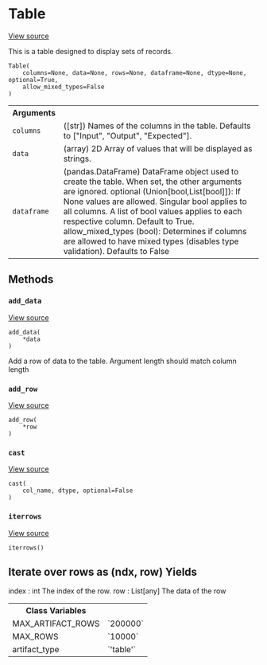 # Table

<!-- Insert buttons and diff -->




<a target="_blank" href="https://charlesfrye.gitbook.io/docs-box/ref/data_types.py">View source</a>



This is a table designed to display sets of records.

<pre><code>Table(
    columns=None, data=None, rows=None, dataframe=None, dtype=None, optional=True,
    allow_mixed_types=False
)</code></pre>



<!-- Placeholder for "Used in" -->


<!-- Tabular view -->
<table>
<tr><th>Arguments</th></tr>

<tr>
<td>
<code>columns</code>
</td>
<td>
([str]) Names of the columns in the table.
Defaults to ["Input", "Output", "Expected"].
</td>
</tr><tr>
<td>
<code>data</code>
</td>
<td>
(array) 2D Array of values that will be displayed as strings.
</td>
</tr><tr>
<td>
<code>dataframe</code>
</td>
<td>
(pandas.DataFrame) DataFrame object used to create the table.
When set, the other arguments are ignored.
optional (Union[bool,List[bool]]): If None values are allowed. Singular bool
applies to all columns. A list of bool values applies to each respective column.
Default to True.
allow_mixed_types (bool): Determines if columns are allowed to have mixed types (disables type validation). Defaults to False
</td>
</tr>
</table>



## Methods

<h3 id="add_data"><code>add_data</code></h3>

<a target="_blank" href="https://charlesfrye.gitbook.io/docs-box/ref/data_types.py">View source</a>

<pre><code>add_data(
    *data
)</code></pre>

Add a row of data to the table. Argument length should match column length


<h3 id="add_row"><code>add_row</code></h3>

<a target="_blank" href="https://charlesfrye.gitbook.io/docs-box/ref/data_types.py">View source</a>

<pre><code>add_row(
    *row
)</code></pre>




<h3 id="cast"><code>cast</code></h3>

<a target="_blank" href="https://charlesfrye.gitbook.io/docs-box/ref/data_types.py">View source</a>

<pre><code>cast(
    col_name, dtype, optional=False
)</code></pre>




<h3 id="iterrows"><code>iterrows</code></h3>

<a target="_blank" href="https://charlesfrye.gitbook.io/docs-box/ref/data_types.py">View source</a>

<pre><code>iterrows()</code></pre>

Iterate over rows as (ndx, row)
Yields
------
index : int
    The index of the row.
row : List[any]
    The data of the row





<!-- Tabular view -->
<table>
<tr><th>Class Variables</th></tr>

<tr>
<td>
MAX_ARTIFACT_ROWS<a id="MAX_ARTIFACT_ROWS"></a>
</td>
<td>
`200000`
</td>
</tr><tr>
<td>
MAX_ROWS<a id="MAX_ROWS"></a>
</td>
<td>
`10000`
</td>
</tr><tr>
<td>
artifact_type<a id="artifact_type"></a>
</td>
<td>
`'table'`
</td>
</tr>
</table>

